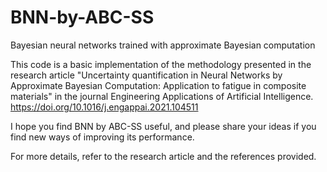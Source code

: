 # BNN-by-ABC-SS
Bayesian neural networks trained with approximate Bayesian computation

This code is a basic implementation of the methodology presented in the research
article "Uncertainty quantification in Neural Networks by Approximate Bayesian
Computation: Application to fatigue in composite materials" in the journal 
Engineering Applications of Artificial Intelligence.
https://doi.org/10.1016/j.engappai.2021.104511 
 

I hope you find BNN by ABC-SS useful, and please share your ideas if you find new ways 
of improving its performance.

For more details, refer to the research article and the references provided.
